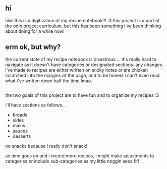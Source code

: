 ## hi
hiiiii this is a digitization of my recipe notebook!!! :3 this project is a part of the odin project curriculum, but this has been something i've been thinking about doing for a while now!

## erm ok, but why?
the current state of my recipe notebook is disastrous.... it's really hard to navigate as it doesn't have categories or designated sections. any changes i've made to recipes are either written on sticky notes or are chicken scratched into the margins of the page, and to be honest i can't even read what i've written down half the time lmao.

## 
the two goals of this project are to have fun and to organize my recipes :3

i'll have sections as follows...

- breads
- sides
- mains
- sauces
- desserts

no snacks because i really don't snack! 

as time goes on and i record more recipes, i might make adjustments to categories or include sub-categories as my little noggin sees fit!